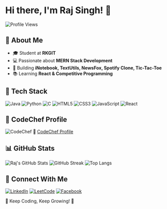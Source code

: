# Hi there, I'm Raj Singh! 👋

![Profile Views](https://komarev.com/ghpvc/?username=raj-singhh&color=blueviolet)

## 🌟 About Me
- 🎓 Student at **RKGIT**
- 💻 Passionate about **MERN Stack Development**
- 🚀 Building **iNotebook, TextUtils, NewsFox, Spotify Clone, Tic-Tac-Toe**
- 📚 Learning **React & Competitive Programming**

## 🚀 Tech Stack
![Java](https://img.shields.io/badge/Java-ED8B00?style=for-the-badge&logo=java&logoColor=white)
![Python](https://img.shields.io/badge/Python-3776AB?style=for-the-badge&logo=python&logoColor=white)
![C](https://img.shields.io/badge/C-00599C?style=for-the-badge&logo=c&logoColor=white)
![HTML5](https://img.shields.io/badge/HTML5-E34F26?style=for-the-badge&logo=html5&logoColor=white)
![CSS3](https://img.shields.io/badge/CSS3-1572B6?style=for-the-badge&logo=css3&logoColor=white)
![JavaScript](https://img.shields.io/badge/JavaScript-F7DF1E?style=for-the-badge&logo=javascript&logoColor=black)
![React](https://img.shields.io/badge/React-20232A?style=for-the-badge&logo=react&logoColor=61DAFB)

## 🌟 CodeChef Profile
![CodeChef](https://cp-logo.vercel.app/codechef/rajsinghh)
🔗 [CodeChef Profile](https://www.codechef.com/users/rajsinghh)

## 📊 GitHub Stats
![Raj's GitHub Stats](https://github-readme-stats.vercel.app/api?username=raj-singhh&show_icons=true&theme=radical)
![GitHub Streak](https://github-readme-streak-stats.herokuapp.com/?user=raj-singhh&theme=radical)
![Top Langs](https://github-readme-stats.vercel.app/api/top-langs/?username=raj-singhh&layout=compact&theme=radical)

## 🔗 Connect With Me
[![LinkedIn](https://img.shields.io/badge/LinkedIn-blue?style=for-the-badge&logo=linkedin&logoColor=white)](https://www.linkedin.com/in/rajsingh-/)
[![LeetCode](https://img.shields.io/badge/LeetCode-FFA116?style=for-the-badge&logo=leetcode&logoColor=white)](https://leetcode.com/u/rajsinghh_/)
[![Facebook](https://img.shields.io/badge/Facebook-1877F2?style=for-the-badge&logo=facebook&logoColor=white)](https://www.facebook.com/anjay.rajpaliwal)

🎯 Keep Coding, Keep Growing! 🚀

